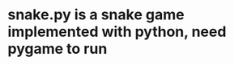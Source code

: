 
snake.py is a snake game implemented with python, need pygame to run
====================================================================

